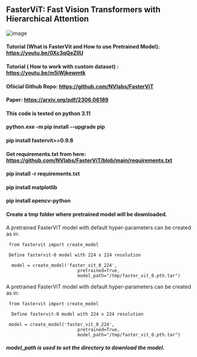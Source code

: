 ## FasterViT: Fast Vision Transformers with Hierarchical Attention

![image](https://github.com/AarohiSingla/FasterViT/assets/60029146/35e7d081-0f4c-49af-bf03-73aaa70b2c7e)

#### Tutorial (What is FasterVit and How to use Pretrained Model): https://youtu.be/0Xc3qQeZlIU

#### Tutorial ( How to work with custom dataset) : https://youtu.be/m5iWjkewmtk


#### Ofiicial Github Repo: https://github.com/NVlabs/FasterViT

#### Paper: https://arxiv.org/pdf/2306.06189


#### This code is tested on python 3.11

#### python.exe -m pip install --upgrade pip

#### pip install fastervit>=0.9.8

#### Get requirements.txt from here:   https://github.com/NVlabs/FasterViT/blob/main/requirements.txt

#### pip install -r requirements.txt

#### pip install matplotlib

#### pip install opencv-python

#### Create a tmp folder where pretrained model will be downloaded.

A pretrained FasterViT model with default hyper-parameters can be created as in:

     from fastervit import create_model
     
     Define fastervit-0 model with 224 x 224 resolution
     
      model = create_model('faster_vit_0_224', 
                               pretrained=True,
                               model_path="/tmp/faster_vit_0.pth.tar")

A pretrained FasterViT model with default hyper-parameters can be created as in:

     from fastervit import create_model
     
      Define fastervit-0 model with 224 x 224 resolution
     
     model = create_model('faster_vit_0_224', 
                               pretrained=True,
                               model_path="/tmp/faster_vit_0.pth.tar")




##### model_path is used to set the directory to download the model.

